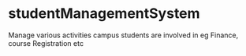# studentManagementSystem
Manage various activities campus students are involved in eg Finance, course Registration etc
